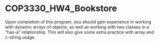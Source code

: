 # COP3330_HW4_Bookstore
Upon completion of this program, you should gain experience in working with dynamic arrays of objects, as well as working with two classes in a "has-a" relationship. This will also give some extra practice with array and c-string usage.
